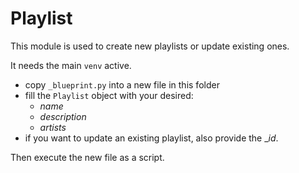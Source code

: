 # Playlist

This module is used to create new playlists or update existing ones.

It needs the main `venv` active.

- copy `_blueprint.py` into a new file in this folder
- fill the `Playlist` object with your desired:
    - _name_
    - _description_
    - _artists_
- if you want to update an existing playlist, also provide the __id_.

Then execute the new file as a script.